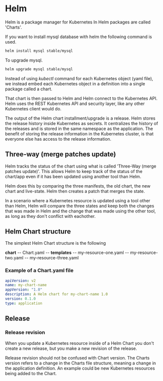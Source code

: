 # Helm

Helm is a package manager for Kubernetes In Helm packages are called 'Charts'.

If you want to install mysql database with helm the following command is used.

```sh
helm install mysql stable/mysql
```

To upgrade mysql.

```sh
helm upgrade mysql stable/mysql
```

Instead of using *kubectl* command for each Kubernetes object (yaml file), we instead embed each Kubernetes object in a definition into a single package called a chart.
 
That chart is then passed to Helm and Helm connect to the Kubernetes API. Helm uses the REST Kubernetes API and security layer, like any other Kubernetes client would do. 

The output of the Helm chart installment/upgrade is a release. Helm stores the release history inside Kubernetes as secrets. It centralizes the history of the releases and is stored in the same namespace as the application. The benefit of storing the release information in the Kubernetes cluster, is that everyone else has access to the release information.

## Three-way (merge patches update)

Helm tracks the status of the chart using what is called 'Three-Way (merge patches update)'. This allows Helm to keep track of the status of the chart/app even if it has been updated using another tool than Helm. 

Helm does this by comparing the three manifests, the old chart, the new chart and live-state. Helm then creates a patch that merges the state. 

In a scenario where a Kubernetes resource is updated using a tool other than Helm, Helm will compare the three states and keep both the changes that was made in Helm and the change that was made using the other tool, as long as they don't conflict with eachother.

## Helm Chart structure

The simplest Helm Chart structure is the following

**chart**
-- Chart.yaml
-- **templates**
    -- my-resource-one.yaml
    -- my-resource-two.yaml
    -- my-resource-three.yaml

### Example of a Chart.yaml file

```yaml
apiVersion: v2
name: my-chart-name
appVersion: "1.0"
description: A Helm chart for my-chart-name 1.0
version: 0.1.0
type: application
```

## Release



### Release revision

When you update a Kubernetes resource inside of a Helm Chart you don't create a new release, but you make a new revision of the release. 

Release revision should not be confused with Chart version. The Charts version refers to a change in the Charts file structure, meaning a change in the application definition. An example could be new Kubernetes resources being added to the Chart.
